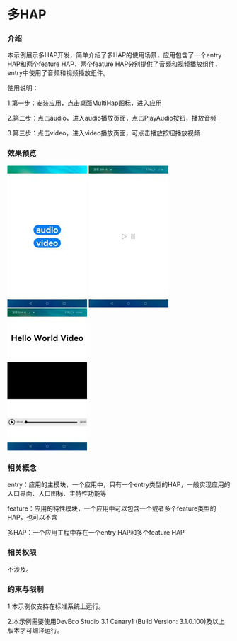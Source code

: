 # 多HAP

### 介绍

本示例展示多HAP开发，简单介绍了多HAP的使用场景，应用包含了一个entry HAP和两个feature HAP，两个feature HAP分别提供了音频和视频播放组件，entry中使用了音频和视频播放组件。

使用说明：

1.第一步：安装应用，点击桌面MultiHap图标，进入应用

2.第二步：点击audio，进入audio播放页面，点击PlayAudio按钮，播放音频

3.第三步：点击video，进入video播放页面，可点击播放按钮播放视频

### 效果预览

![](screenshots/device/home.jpg)
![](screenshots/device/audio.jpg)
![](screenshots/device/video.jpg)

### 相关概念

entry：应用的主模块，一个应用中，只有一个entry类型的HAP，一般实现应用的入口界面、入口图标、主特性功能等

feature：应用的特性模块，一个应用中可以包含一个或者多个feature类型的HAP，也可以不含

多HAP：一个应用工程中存在一个entry HAP和多个feature HAP

### 相关权限

不涉及。

### 约束与限制

1.本示例仅支持在标准系统上运行。

2.本示例需要使用DevEco Studio 3.1 Canary1 (Build Version: 3.1.0.100)及以上版本才可编译运行。
